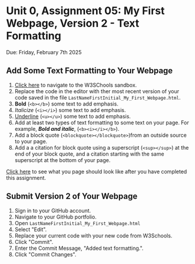 # Unit 0, Assignment 05: My First Webpage, Version 2 - Text Formatting
Due: Friday, February 7th 2025

## Add Some Text Formatting to Your Webpage

1. [Click here](https://www.w3schools.com/html/tryit.asp?filename=tryhtml_intro) to navigate to the W3SChools sandbox.
2. Replace the code in the editor with ther most recent version of your code saved in the file `LastNameFirstInitial_My_First_Webpage.html`.
3. **Bold** (`<b></b>`) some text to add emphasis.
4. *Italicize* (`<i></i>`) some text to add emphasis.
5. <ins>Underline</ins> (`<u></u>`) some text to add emphasis.
6.  Add at least two types of text formatting to some text on your page.  For example, ***Bold and italic***, (`<b><i></i></b>`).
7.  Add a block quote (`<blockquote></blockquote>`)from an outside source to your page.
8.  Add a a citation for block quote using a superscript (`<sup></sup>`) at the end of your block quote, and a citation starting with the same superscript at the bottom of your page.    

[Click here](https://mrjswotinsky.github.io/HTML_v2_sample.html) to see what you page should look like after you have completed this assignment.

## Submit Version 2 of Your Webpage

1. Sign in to your GitHub account.
2. Navigate to your GitHub portfolio.
3. Open `LastNameFirstInitial_My_First_Webpage.html`
4. Select "Edit".
5. Replace your current code with your new code from W3Schools.
6. Click "Commit".
7. Enter the Commit Message, "Added text formatting.".
8. Click "Commit Changes".
